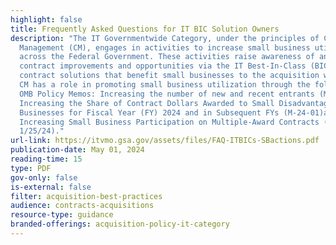 ```yaml
---
highlight: false
title: Frequently Asked Questions for IT BIC Solution Owners
description: "The IT Governmentwide Category, under the principles of Category
  Management (CM), engages in activities to increase small business utilization
  across the Federal Government. These activities raise awareness of and support
  contract improvements and opportunities via the IT Best-In-Class (BIC)
  contract solutions that benefit small businesses to the acquisition workforce.
  CM has a role in promoting small business utilization through the following
  OMB Policy Memos: Increasing the number of new and recent entrants (M-22-03);
  Increasing the Share of Contract Dollars Awarded to Small Disadvantaged
  Businesses for Fiscal Year (FY) 2024 and in Subsequent FYs (M-24-01)and
  Increasing Small Business Participation on Multiple-Award Contracts (OMB Memo
  1/25/24)."
url-link: https://itvmo.gsa.gov/assets/files/FAQ-ITBICs-SBactions.pdf
publication-date: May 01, 2024
reading-time: 15
type: PDF
gov-only: false
is-external: false
filter: acquisition-best-practices
audience: contracts-acquisitions
resource-type: guidance
branded-offerings: acquisition-policy-it-category
---
```

